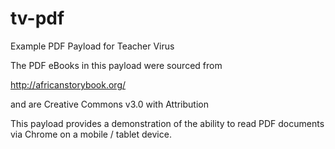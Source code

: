 # tv-pdf
Example PDF Payload for Teacher Virus

The PDF eBooks in this payload were sourced from 

http://africanstorybook.org/

and are Creative Commons v3.0 with Attribution

This payload provides a demonstration of the ability to read PDF documents via Chrome on a mobile / tablet device.


